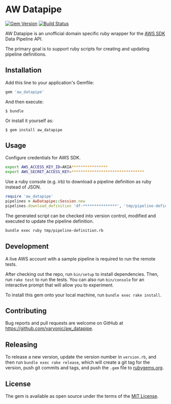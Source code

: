 # AW Datapipe
[![Gem Version](https://badge.fury.io/rb/aw_datapipe.png)](https://badge.fury.io/rb/aw_datapipe)
[![Build Status](https://travis-ci.org/varyonic/aw_datapipe.png?branch=master)](https://travis-ci.org/varyonic/aw_datapipe)

AW Datapipe is an unofficial domain specific ruby wrapper for the 
[AWS SDK](http://www.rubydoc.info/github/aws/aws-sdk-ruby) Data Pipeline API.

The primary goal is to support ruby scripts for creating and updating 
pipeline definitions.

## Installation

Add this line to your application's Gemfile:

```ruby
gem 'aw_datapipe'
```

And then execute:

    $ bundle

Or install it yourself as:

    $ gem install aw_datapipe

## Usage

Configure credentials for AWS SDK.

```sh
export AWS_ACCESS_KEY_ID=AKIA****************
export AWS_SECRET_ACCESS_KEY=********************************
```
Use a ruby console (e.g. irb) to download a pipeline definition as ruby instead of JSON.
```ruby
require 'aw_datapipe'
pipelines = AwDatapipe::Session.new
pipelines.download_definition 'df-***************', 'tmp/pipeline-definition.rb'
```

The generated script can be checked into version control, modified and executed
to update the pipeline definition.
```sh
bundle exec ruby tmp/pipeline-definition.rb
```
## Development

A live AWS account with a sample pipeline is required to run the remote tests.

After checking out the repo, run `bin/setup` to install dependencies. Then, run `rake test` to run the tests. You can also run `bin/console` for an interactive prompt that will allow you to experiment.

To install this gem onto your local machine, run `bundle exec rake install`. 

## Contributing

Bug reports and pull requests are welcome on GitHub at https://github.com/varyonic/aw_datapipe.

## Releasing

To release a new version, update the version number in `version.rb`, and then run `bundle exec rake release`, which will create a git tag for the version, push git commits and tags, and push the `.gem` file to [rubygems.org](https://rubygems.org).

## License

The gem is available as open source under the terms of the [MIT License](http://opensource.org/licenses/MIT).
